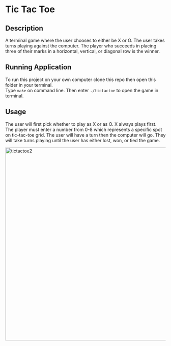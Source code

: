 # Tic Tac Toe

## Description

A terminal game where the user chooses to either be X or O. The user takes turns playing against the computer. The player who succeeds in placing three of their marks in a horizontal, vertical, or diagonal row is the winner. 

## Running Application

To run this project on your own computer clone this repo then open this folder in your terminal. <br/>
Type `make` on command line. Then enter `./tictactoe` to open the game in terminal.

## Usage

The user will first pick whether to play as X or as O. X always plays first. The player must enter a number from 0-8 which represents a specific spot on tic-tac-toe grid. The user will have a turn then the computer will go. They will take turns playing until the user has either lost, won, or tied the game.  


<img width="606" alt="tictactoe2" src="https://user-images.githubusercontent.com/77226151/142332955-2aa60823-0d18-46f3-8dfd-36849e6260e5.png">


